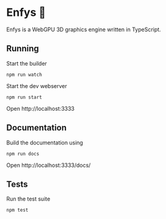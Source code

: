 # Enfys 🌈

Enfys is a WebGPU 3D graphics engine written in TypeScript.

## Running

Start the builder

```
npm run watch
```

Start the dev webserver

```
npm run start
```

Open http://localhost:3333

## Documentation

Build the documentation using

```
npm run docs
```

Open http://localhost:3333/docs/

## Tests

Run the test suite

```
npm test
```
